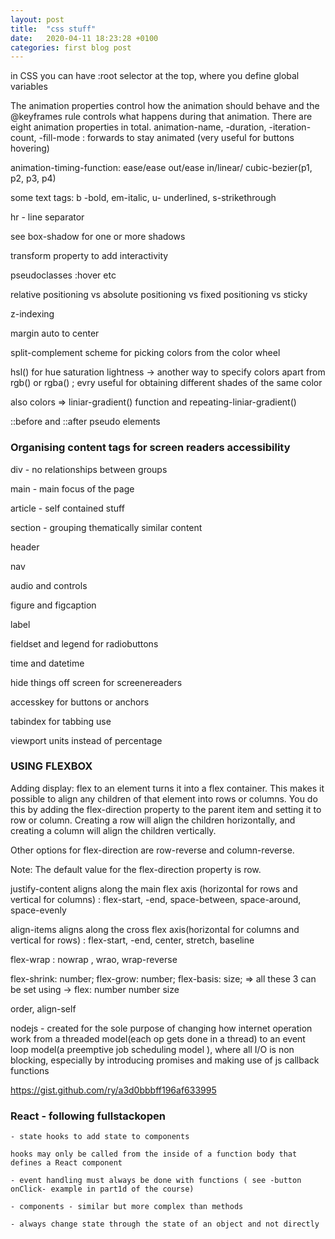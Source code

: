 ```yaml
---
layout: post
title:  "css stuff"
date:   2020-04-11 18:23:28 +0100
categories: first blog post
---
```


in CSS you can have :root selector at the top, where you define global variables

The animation properties control how the animation should behave and the @keyframes rule controls what happens during that animation. There are eight animation properties in total.
animation-name, -duration, -iteration-count, -fill-mode : forwards to stay animated (very useful for buttons hovering)

animation-timing-function: ease/ease out/ease in/linear/ cubic-bezier(p1, p2, p3, p4)

some text tags: b -bold, em-italic, u- underlined, s-strikethrough

hr - line separator

see box-shadow for one or more shadows

transform property to add interactivity

pseudoclasses :hover etc

relative positioning vs absolute positioning vs fixed positioning vs sticky

z-indexing

margin auto to center

split-complement scheme for picking colors from the color wheel

hsl() for hue saturation lightness -> another way to specify colors apart from rgb() or rgba() ; evry useful for obtaining different shades of the same color

also colors => liniar-gradient() function and repeating-liniar-gradient()

::before and ::after pseudo elements

### Organising content tags for screen readers accessibility

div - no relationships between groups

main - main focus of the page

article - self contained stuff

section - grouping thematically similar content

header

nav

audio and controls

figure and figcaption

label

fieldset and legend for radiobuttons

time and datetime

hide things off screen for screenereaders

accesskey for buttons or anchors

tabindex for tabbing use


viewport units instead of percentage




### USING FLEXBOX

Adding display: flex to an element turns it into a flex container. This makes it possible to align any children of that element into rows or columns. You do this by adding the flex-direction property to the parent item and setting it to row or column. Creating a row will align the children horizontally, and creating a column will align the children vertically.

Other options for flex-direction are row-reverse and column-reverse.

Note: The default value for the flex-direction property is row.

justify-content aligns along the main flex axis (horizontal for rows and vertical for columns) : flex-start, -end, space-between, space-around, space-evenly

align-items aligns along the cross flex axis(horizontal for columns and vertical for rows) : flex-start, -end, center, stretch, baseline


flex-wrap  : nowrap , wrao, wrap-reverse

flex-shrink: number;  flex-grow: number; flex-basis: size;   => all these 3 can be set using -> flex: number number size

order, align-self


nodejs - created for the sole purpose of changing how internet operation work from a threaded model(each op gets done in a thread) to an event loop model(a preemptive job scheduling model ), where all I/O is non blocking, especially by introducing promises and making use of js callback functions

https://gist.github.com/ry/a3d0bbbff196af633995

### React - following fullstackopen 

    - state hooks to add state to components

    hooks may only be called from the inside of a function body that defines a React component

    - event handling must always be done with functions ( see -button onClick- example in part1d of the course)

    - components - similar but more complex than methods

    - always change state through the state of an object and not directly

    